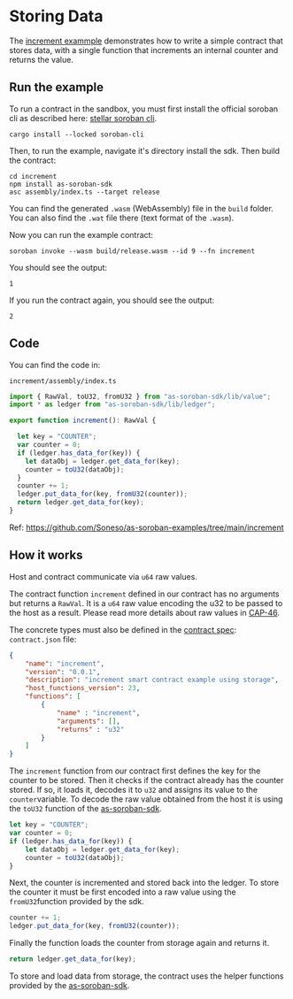 # Storing Data

The [increment exammple](https://github.com/Soneso/as-soroban-examples/tree/main/increment) demonstrates how to write a simple contract that stores data, with a single function that increments an internal counter and returns the value.


## Run the example

To run a contract in the sandbox, you must first install the official soroban cli as described here: [stellar soroban cli](https://github.com/stellar/soroban-cli).

```shell
cargo install --locked soroban-cli
```

Then, to run the example, navigate it's directory install the sdk. Then build the contract:

```shell
cd increment
npm install as-soroban-sdk
asc assembly/index.ts --target release
```

You can find the generated ```.wasm``` (WebAssembly) file in the ```build``` folder. You can also find the ```.wat``` file there (text format of the ```.wasm```).

Now you can run the example contract:

```shell
soroban invoke --wasm build/release.wasm --id 9 --fn increment
```

You should see the output:
```shell
1
```

If you run the contract again, you should see the output:
```shell
2
```

## Code

You can find the code in:

```shell
increment/assembly/index.ts
```

```typescript
import { RawVal, toU32, fromU32 } from "as-soroban-sdk/lib/value";
import * as ledger from "as-soroban-sdk/lib/ledger";

export function increment(): RawVal {

  let key = "COUNTER";
  var counter = 0;
  if (ledger.has_data_for(key)) {
    let dataObj = ledger.get_data_for(key);
    counter = toU32(dataObj);
  }
  counter += 1;
  ledger.put_data_for(key, fromU32(counter));
  return ledger.get_data_for(key);
}
```

Ref: https://github.com/Soneso/as-soroban-examples/tree/main/increment

## How it works

Host and contract communicate via ```u64``` raw values. 

The contract function ```increment``` defined in our contract has no arguments but returns a ```RawVal```. It is a ```u64``` raw value encoding the u32 to be passed to the host as a result. Please read more details about raw values in [CAP-46](https://github.com/stellar/stellar-protocol/blob/master/core/cap-0046.md#host-value-type).

The concrete types must also be defined in the [contract spec](https://github.com/Soneso/as-soroban-sdk#understanding-contract-metadata): ```contract.json``` file:

```json
{
    "name": "increment",
    "version": "0.0.1",
    "description": "increment smart contract example using storage",
    "host_functions_version": 23,
    "functions": [
        {
            "name" : "increment",
            "arguments": [],
            "returns" : "u32"
        }
    ]
}
```

The ```increment``` function from our contract first defines the key for the counter to be stored. Then it checks if the contract already has the counter stored. If so,
it loads it, decodes it to ```u32``` and assigns its value to the ```counter```variable. To decode the raw value obtained from the host it is using the ```toU32``` function of the [as-soroban-sdk](https://github.com/Soneso/as-soroban-sdk).

```typescript
let key = "COUNTER";
var counter = 0;
if (ledger.has_data_for(key)) {
    let dataObj = ledger.get_data_for(key);
    counter = toU32(dataObj);
}
```

Next, the counter is incremented and stored back into the ledger. To store the counter it must be first encoded into a raw value using the ```fromU32```function provided by the sdk.

```typescript
counter += 1;
ledger.put_data_for(key, fromU32(counter));
```

Finally the function loads the counter from storage again and returns it.

```typescript
return ledger.get_data_for(key);
```
To store and load data from storage, the contract uses the helper functions provided by the [as-soroban-sdk](https://github.com/Soneso/as-soroban-sdk).